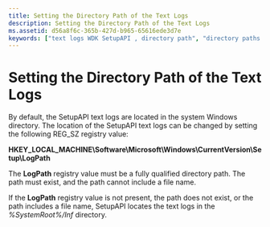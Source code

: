 ```yaml
---
title: Setting the Directory Path of the Text Logs
description: Setting the Directory Path of the Text Logs
ms.assetid: d56a8f6c-365b-427d-b965-65616ede3d7e
keywords: ["text logs WDK SetupAPI , directory path", "directory paths WDK SetupAPI logging", "LogPath"]
---
```


# Setting the Directory Path of the Text Logs


By default, the SetupAPI text logs are located in the system Windows directory. The location of the SetupAPI text logs can be changed by setting the following REG\_SZ registry value:

**HKEY\_LOCAL\_MACHINE\\Software\\Microsoft\\Windows\\CurrentVersion\\Setup\\LogPath**

The **LogPath** registry value must be a fully qualified directory path. The path must exist, and the path cannot include a file name.

If the **LogPath** registry value is not present, the path does not exist, or the path includes a file name, SetupAPI locates the text logs in the *%SystemRoot%/Inf* directory.

 

 





